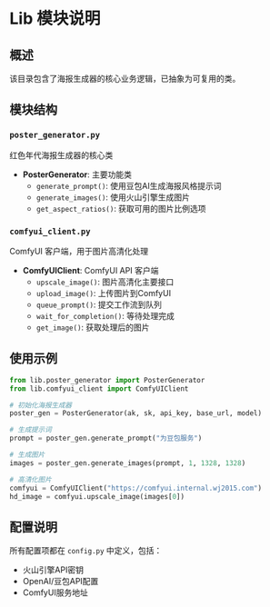 # Lib 模块说明

## 概述
该目录包含了海报生成器的核心业务逻辑，已抽象为可复用的类。

## 模块结构

### `poster_generator.py`
红色年代海报生成器的核心类
- **PosterGenerator**: 主要功能类
  - `generate_prompt()`: 使用豆包AI生成海报风格提示词
  - `generate_images()`: 使用火山引擎生成图片
  - `get_aspect_ratios()`: 获取可用的图片比例选项

### `comfyui_client.py`
ComfyUI 客户端，用于图片高清化处理
- **ComfyUIClient**: ComfyUI API 客户端
  - `upscale_image()`: 图片高清化主要接口
  - `upload_image()`: 上传图片到ComfyUI
  - `queue_prompt()`: 提交工作流到队列
  - `wait_for_completion()`: 等待处理完成
  - `get_image()`: 获取处理后的图片

## 使用示例

```python
from lib.poster_generator import PosterGenerator
from lib.comfyui_client import ComfyUIClient

# 初始化海报生成器
poster_gen = PosterGenerator(ak, sk, api_key, base_url, model)

# 生成提示词
prompt = poster_gen.generate_prompt("为豆包服务")

# 生成图片
images = poster_gen.generate_images(prompt, 1, 1328, 1328)

# 高清化图片
comfyui = ComfyUIClient("https://comfyui.internal.wj2015.com")
hd_image = comfyui.upscale_image(images[0])
```

## 配置说明
所有配置项都在 `config.py` 中定义，包括：
- 火山引擎API密钥
- OpenAI/豆包API配置
- ComfyUI服务地址 